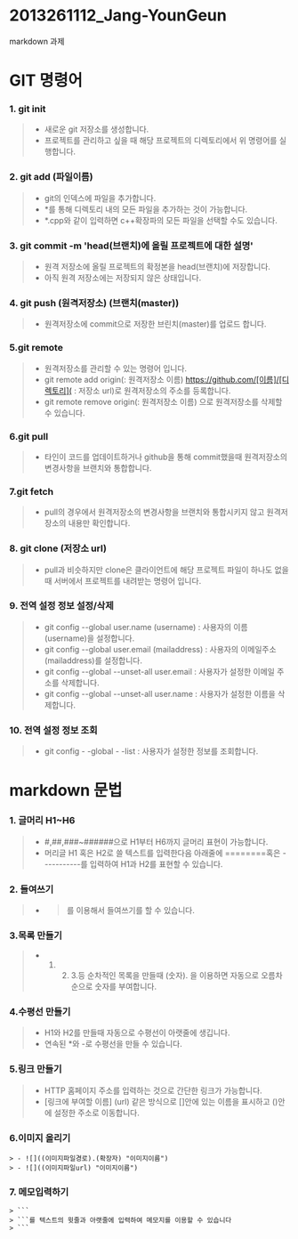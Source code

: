# 2013261112_Jang-YounGeun
markdown 과제

# GIT 명령어

### 1. git init 
> - 새로운 git 저장소를 생성합니다.
> - 프로젝트를 관리하고 싶을 때 해당 프로젝트의 디렉토리에서 위 명령어를 실행합니다.

### 2. git add (파일이름)
> - git의 인덱스에 파일을 추가합니다.
> - *를 통해 디렉토리 내의 모든 파일을 추가하는 것이 가능합니다.
> - *.cpp와 같이 입력하면 c++확장파의 모든 파일을 선택할 수도 있습니다. 

### 3. git commit -m 'head(브랜치)에 올릴 프로젝트에 대한 설명'
> - 원격 저장소에 올릴 프로젝트의 확정본을 head(브랜치)에 저장합니다.
> - 아직 원격 저장소에는 저장되지 않은 상태입니다.

### 4. git push (원격저장소) (브랜치(master))
> - 원격저장소에 commit으로 저장한 브린치(master)를 업로드 합니다.

### 5.git remote
> - 원격저장소를 관리할 수 있는 명령어 입니다.
> - git remote add origin(: 원격저장소 이름) https://github.com/[이름]/[디렉토리]( : 저장소 url)로 원격저장소의 주소를 등록합니다.
> - git remote remove origin(: 원격저장소 이름) 으로 원격저장소를 삭제할 수 있습니다.

### 6.git pull
> - 타인이 코드를 업데이트하거나 github을 통해 commit했을때 원격저장소의 변경사항을 브랜치와 통합합니다.

### 7.git fetch
> - pull의 경우에서 원격저장소의 변경사항을 브랜치와 통합시키지 않고 원격저장소의 내용만 확인합니다.

### 8. git clone (저장소 url)
> - pull과 비슷하지만 clone은 클라이언트에 해당 프로젝트 파일이 하나도 없을때 서버에서 프로젝트를 내려받는 명령어 입니다.

### 9. 전역 설정 정보 설정/삭제
> - git config --global user.name (username) : 사용자의 이름(username)을 설정합니다.
> - git config --global user.email (mailaddress) : 사용자의 이메일주소(mailaddress)를 설정합니다.
> - git config --global --unset-all user.email : 사용자가 설정한 이메일 주소를 삭제합니다.
> - git config --global --unset-all user.name : 사용자가 설정한 이름을 삭제합니다.

### 10. 전역 설정 정보 조회
> - git config - -global - -list : 사용자가 설정한 정보를 조회합니다.


# markdown 문법

### 1. 글머리 H1~H6
> - #,##,###~######으로 H1부터 H6까지 글머리 표현이 가능합니다.
> - 머리글 H1 혹은 H2로 쓸 텍스트를 입력한다음 아래줄에 ========혹은 -----------를 입력하여 H1과 H2를 표현할 수 있습니다.

### 2. 들여쓰기
> - >를 이용해서 들여쓰기를 할 수 있습니다.

### 3.목록 만들기
> - 1. 2. 3.등 순차적인 목록을 만들때 (숫자). 을 이용하면 자동으로 오름차순으로 숫자를 부여합니다.

### 4.수평선 만들기
> - H1와 H2를 만들때 자동으로 수평선이 아랫줄에 생깁니다.
> - 연속된 *와 -로 수평선을 만들 수 있습니다.

### 5.링크 만들기
> - HTTP 홈페이지 주소를 입력하는 것으로 간단한 링크가 가능합니다.
> - [링크에 부여할 이름] (url) 같은 방식으로 []안에 있는 이름을 표시하고 ()안에 설정한 주소로 이동합니다.

### 6.이미지 올리기
```
> - ![]((이미지파일경로).(확장자) "이미지이름") 
> - ![]((이미지파일url) "이미지이름")
```
### 7. 메모입력하기
```
> ```
> ```를 텍스트의 윗줄과 아랫줄에 입력하여 메모지를 이용할 수 있습니다
> ```
```

